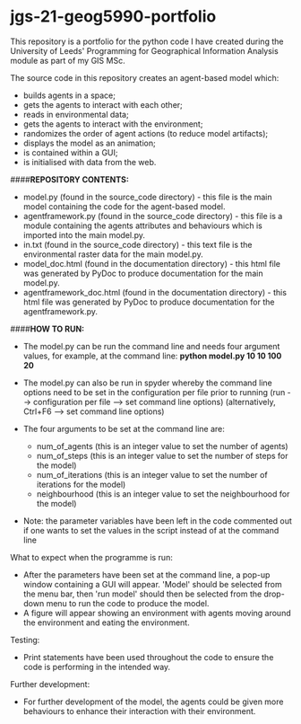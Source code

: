 # jgs-21-geog5990-portfolio
This repository is a portfolio for the python code I have created during the University of Leeds' Programming for Geographical Information Analysis module as part of my GIS MSc.

The source code in this repository creates an agent-based model which:
- builds agents in a space;
- gets the agents to interact with each other;
- reads in environmental data;
- gets the agents to interact with the environment;
- randomizes the order of agent actions (to reduce model artifacts);
- displays the model as an animation;
- is contained within a GUI;
- is initialised with data from the web.

####**REPOSITORY CONTENTS:**
- model.py (found in the source_code directory) - this file is the main model containing the code for the agent-based model.
- agentframework.py (found in the source_code directory) - this file is a module containing the agents attributes and behaviours which is imported into the main model.py.
- in.txt (found in the source_code directory) - this text file is the environmental raster data for the main model.py.
- model_doc.html (found in the documentation directory) - this html file was generated by PyDoc to produce documentation for the main model.py.
- agentframework_doc.html (found in the documentation directory) - this html file was generated by PyDoc to produce documentation for the agentframework.py.


####**HOW TO RUN:**
- The model.py can be run the command line and needs four argument values, for example, at the command line: **python model.py 10 10 100 20**
- The model.py can also be run in spyder whereby the command line options need to be set in the configuration per file prior to running (run --> configuration per file
--> set command line options) (alternatively, Ctrl+F6 --> set command line options)
- The four arguments to be set at the command line are:
    - num_of_agents (this is an integer value to set the number of agents)
    - num_of_steps (this is an integer value to set the number of steps for the model)
    - num_of_iterations (this is an integer value to set the number of iterations for the model)
    - neighbourhood (this is an integer value to set the neighbourhood for the model)
    
- Note: the parameter variables have been left in the code commented out if one wants to set the values in the script instead of at the command line


What to expect when the programme is run:
- After the parameters have been set at the command line, a pop-up window containing a GUI will appear. 'Model' should be selected from the menu bar, then 
'run model' should then be selected from the drop-down menu to run the code to produce the model.
- A figure will appear showing an environment with agents moving around the environment and eating the environment.


Testing:
- Print statements have been used throughout the code to ensure the code is performing in the intended way.


Further development:
- For further development of the model, the agents could be given more behaviours to enhance their interaction with their environment.
